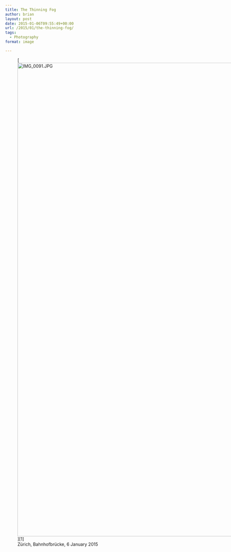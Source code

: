 ```yaml
---
title: The Thinning Fog
author: brian
layout: post
date: 2015-01-06T09:55:49+00:00
url: /2015/01/the-thinning-fog/
tags:
  - Photography
format: image

---
```

<figure style="width: 2048px" class="wp-caption aligncenter">[<img src="/wp/2015/01/IMG_0091.jpg" alt="IMG_0091.JPG" width="2048" height="1536" />][1]<figcaption class="wp-caption-text">Zürich, Bahnhofbrücke, 6 January 2015</figcaption></figure> 

&nbsp;

 [1]: /wp/2015/01/IMG_0091.jpg